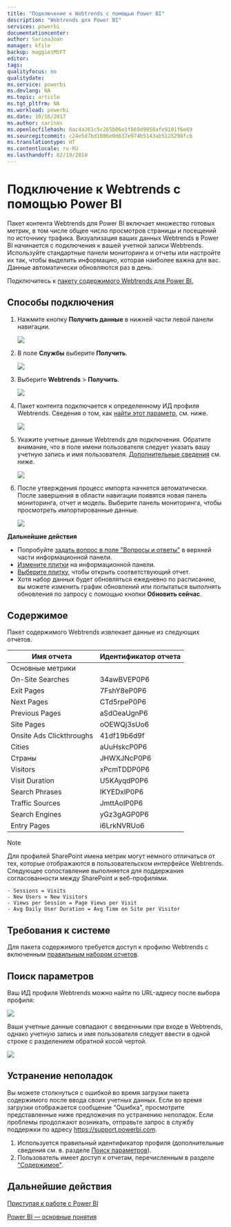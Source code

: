 ```yaml
---
title: "Подключение к Webtrends с помощью Power BI"
description: "Webtrends для Power BI"
services: powerbi
documentationcenter: 
author: SarinaJoan
manager: kfile
backup: maggiesMSFT
editor: 
tags: 
qualityfocus: no
qualitydate: 
ms.service: powerbi
ms.devlang: NA
ms.topic: article
ms.tgt_pltfrm: NA
ms.workload: powerbi
ms.date: 10/16/2017
ms.author: sarinas
ms.openlocfilehash: 6ac4a361c5c265b06e1f869d9858afe9101f6e69
ms.sourcegitcommit: c24e5d7bd1806e0d637e974b5143ab5125298fc6
ms.translationtype: HT
ms.contentlocale: ru-RU
ms.lasthandoff: 02/19/2018
---
```

# <a name="connect-to-webtrends-with-power-bi"></a>Подключение к Webtrends с помощью Power BI
Пакет контента Webtrends для Power BI включает множество готовых метрик, в том числе общее число просмотров страницы и посещений по источнику трафика. Визуализация ваших данных Webtrends в Power BI начинается с подключения к вашей учетной записи Webtrends. Используйте стандартные панели мониторинга и отчеты или настройте их так, чтобы выделить информацию, которая наиболее важна для вас.  Данные автоматически обновляются раз в день.

Подключитесь к [пакету содержимого Webtrends для Power BI.](https://app.powerbi.com/getdata/services/webtrends)

## <a name="how-to-connect"></a>Способы подключения
1. Нажмите кнопку **Получить данные** в нижней части левой панели навигации.
   
   ![](media/service-connect-to-webtrends/getdata3.png)
2. В поле **Службы** выберите **Получить**.
   
   ![](media/service-connect-to-webtrends/services.png)
3. Выберите **Webtrends** \> **Получить**.
   
   ![](media/service-connect-to-webtrends/webtrends.png)
4. Пакет контента подключается к определенному ИД профиля Webtrends. Сведения о том, как [найти этот параметр](#FindingParams), см. ниже.
   
   ![](media/service-connect-to-webtrends/parameters.png)
5. Укажите учетные данные Webtrends для подключения. Обратите внимание, что в поле имени пользователя следует указать вашу учетную запись и имя пользователя. [Дополнительные сведения](#FindingParams) см. ниже.
   
   ![](media/service-connect-to-webtrends/creds.png)
6. После утверждения процесс импорта начнется автоматически. После завершения в области навигации появятся новая панель мониторинга, отчет и модель. Выберите панель мониторинга, чтобы просмотреть импортированные данные.
   
   ![](media/service-connect-to-webtrends/dashboard.png)

**Дальнейшие действия**

* Попробуйте [задать вопрос в поле "Вопросы и ответы"](power-bi-q-and-a.md) в верхней части информационной панели.
* [Измените плитки](service-dashboard-edit-tile.md) на информационной панели.
* [Выберите плитку](service-dashboard-tiles.md), чтобы открыть соответствующий отчет.
* Хотя набор данных будет обновляться ежедневно по расписанию, вы можете изменить график обновлений или попытаться выполнять обновления по запросу с помощью кнопки **Обновить сейчас**.

## <a name="whats-included"></a>Содержимое
<a name="Included"></a>

Пакет содержимого Webtrends извлекает данные из следующих отчетов.  

| Имя отчета | Идентификатор отчета |
| --- | --- |
| Основные метрики | |
| On-Site Searches |34awBVEP0P6 |
| Exit Pages |7FshY8eP0P6 |
| Next Pages |CTd5rpeP0P6 |
| Previous Pages |aSdOeaUgnP6 |
| Site Pages |oOEWQj3sUo6 |
| Onsite Ads Clickthroughs |41df19b6d9f |
| Cities |aUuHskcP0P6 |
| Страны |JHWXJNcP0P6 |
| Visitors |xPcmTDDP0P6 |
| Visit Duration |U5KAyqdP0P6 |
| Search Phrases |IKYEDxIP0P6 |
| Traffic Sources |JmttAoIP0P6 |
| Search Engines |yGz3gAGP0P6 |
| Entry Pages |i6LrkNVRUo6 |

>[!NOTE]
>Для профилей SharePoint имена метрик могут немного отличаться от тех, которые отображаются в пользовательском интерфейсе Webtrends. Следующее сопоставление выполняется для поддержания согласованности между SharePoint и веб-профилями.   

    - Sessions = Visits  
    - New Users = New Visitors  
    - Views per Session = Page Views per Visit  
    - Avg Daily User Duration = Avg Time on Site per Visitor  

## <a name="system-requirements"></a>Требования к системе
Для пакета содержимого требуется доступ к профилю Webtrends с включенным [правильным набором отчетов](#Included).

<a name="FindingParams"></a>

## <a name="finding-parameters"></a>Поиск параметров
Ваш ИД профиля Webtrends можно найти по URL-адресу после выбора профиля:

![](media/service-connect-to-webtrends/webtrendsparameters.png)

Ваши учетные данные совпадают с введенными при входе в Webtrends, однако учетную запись и имя пользователя следует ввести в одной строке с разделением обратной косой чертой.

![](media/service-connect-to-webtrends/webtrendscreds.png)

## <a name="troubleshooting"></a>Устранение неполадок
Вы можете столкнуться с ошибкой во время загрузки пакета содержимого после ввода своих учетных данных. Если во время загрузки отображается сообщение "Ошибка", просмотрите представленные ниже предложения по устранению неполадок. Если проблемы продолжают возникать, отправьте запрос в службу поддержки по адресу https://support.powerbi.com.

1. Используется правильный идентификатор профиля (дополнительные сведения см. в. разделе [Поиск параметров](#FindingParams)).
2. Пользователь имеет доступ к отчетам, перечисленным в разделе ["Содержимое"](#Included).

## <a name="next-steps"></a>Дальнейшие действия
[Приступая к работе с Power BI](service-get-started.md)

[Power BI — основные понятия](service-basic-concepts.md)

